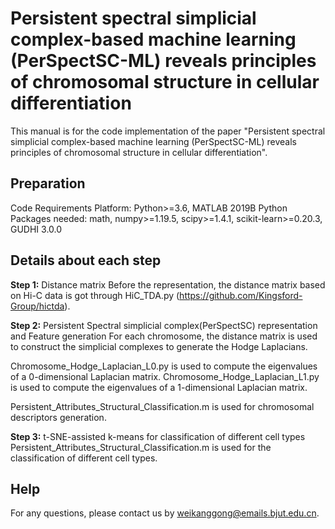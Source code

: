 # **Persistent spectral simplicial complex-based machine learning (PerSpectSC-ML) reveals principles of chromosomal structure in cellular differentiation**
This manual is for the code implementation of the paper "Persistent spectral simplicial complex-based machine learning (PerSpectSC-ML) reveals principles of chromosomal structure in cellular differentiation".

## Preparation
Code Requirements
Platform: Python>=3.6, MATLAB 2019B
Python Packages needed: math, numpy>=1.19.5, scipy>=1.4.1, scikit-learn>=0.20.3, GUDHI 3.0.0

## Details about each step

**Step 1:** Distance matrix
Before the representation, the distance matrix based on Hi-C data is got through HiC_TDA.py (https://github.com/Kingsford-Group/hictda).

**Step 2:** Persistent Spectral simplicial complex(PerSpectSC) representation and Feature generation
For each chromosome, the distance matrix is used to construct the simplicial complexes to generate the Hodge Laplacians.

Chromosome_Hodge_Laplacian_L0.py is used to compute the eigenvalues of a 0-dimensional Laplacian matrix.
Chromosome_Hodge_Laplacian_L1.py is used to compute the eigenvalues of a 1-dimensional Laplacian matrix.

Persistent_Attributes_Structural_Classification.m is used for chromosomal descriptors generation.

**Step 3:** t-SNE-assisted k-means for classification of different cell types
Persistent_Attributes_Structural_Classification.m is used for the classification of different cell types.

## Help
For any questions, please contact us by weikanggong@emails.bjut.edu.cn.